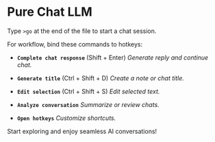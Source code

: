 # Pure Chat LLM

Type `>go` at the end of the file to start a chat session.

For workflow, bind these commands to hotkeys:

- **`Complete chat response`** (Shift + Enter)
  _Generate reply and continue chat._

- **`Generate title`** (Ctrl + Shift + D)
  _Create a note or chat title._

- **`Edit selection`** (Ctrl + Shift + S)
  _Edit selected text._

- **`Analyze conversation`**
  _Summarize or review chats._

- **`Open hotkeys`**
  _Customize shortcuts._

Start exploring and enjoy seamless AI conversations!
